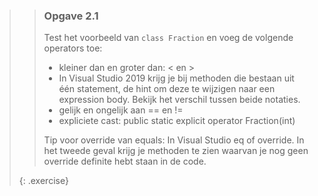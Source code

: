 >>### Opgave 2.1
>>Test het voorbeeld van `class Fraction` en voeg de volgende operators toe: 
>>
>>* kleiner dan en groter dan: < en >
>>* In Visual Studio 2019 krijg je bij methoden die bestaan uit één statement, de hint om deze te wijzigen naar een expression body. Bekijk het verschil tussen beide notaties.
>>* gelijk en ongelijk aan == en != 
>>* expliciete cast: public static explicit operator Fraction(int)
>>
>>Tip voor override van equals: In Visual Studio eq<tab><tab> of override<spatie>. In het tweede geval krijg je methoden te  zien waarvan je nog geen override definite hebt staan in de code. 
>>
>>
>{: .exercise}
